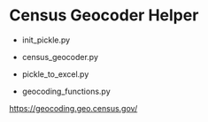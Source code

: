 # Census Geocoder Helper

+ init_pickle.py
+ census_geocoder.py
+ pickle_to_excel.py

+ geocoding_functions.py

https://geocoding.geo.census.gov/